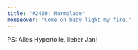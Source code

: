 ```yaml
---
title: "#2460: Marmelade"
mouseover: "Come on baby light my fire."
---
```


PS: 
Alles Hypertolle, lieber Jan!

